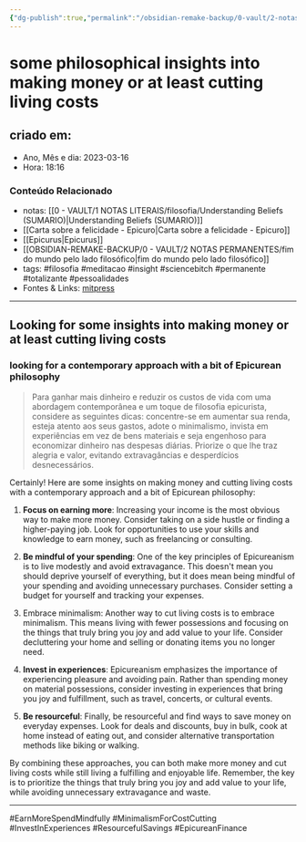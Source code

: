```yaml
---
{"dg-publish":true,"permalink":"/obsidian-remake-backup/0-vault/2-notas-permanentes/some-philosophical-insights-into-making-money-or-at-least-cutting-living-costs/","title":"some philosophical insights into making money or at least cutting living costs","tags":["filosofia","meditacao","insight","sciencebitch","permanente","totalizante","pessoalidades","EarnMoreSpendMindfully","MinimalismForCostCutting","InvestInExperiences","ResourcefulSavings","EpicureanFinance"],"dgHomeLink":true,"dgShowLocalGraph":true,"dgShowFileTree":true,"dgEnableSearch":true,"noteIcon":""}
---
```



# some philosophical insights into making money or at least cutting living costs

## criado em: 

- Ano, Mês e dia: 2023-03-16
- Hora: 18:16

### Conteúdo Relacionado

- notas: [[0 - VAULT/1 NOTAS LITERAIS/filosofia/Understanding Beliefs (SUMARIO)\|Understanding Beliefs (SUMARIO)]]
- [[Carta sobre a felicidade - Epicuro\|Carta sobre a felicidade - Epicuro]]
- [[Epicurus\|Epicurus]]
- [[OBSIDIAN-REMAKE-BACKUP/0 - VAULT/2 NOTAS PERMANENTES/fim do mundo pelo lado filosófico\|fim do mundo pelo lado filosófico]]
- tags: #filosofia #meditacao #insight #sciencebitch #permanente #totalizante #pessoalidades 
- Fontes & Links: [mitpress](https://mitpress.mit.edu/9780262526432/understanding-beliefs/)
---

## Looking for some insights into making money or at least cutting living costs 

### looking for a contemporary approach with a bit of Epicurean philosophy

> Para ganhar mais dinheiro e reduzir os custos de vida com uma abordagem contemporânea e um toque de filosofia epicurista, considere as seguintes dicas: concentre-se em aumentar sua renda, esteja atento aos seus gastos, adote o minimalismo, invista em experiências em vez de bens materiais e seja engenhoso para economizar dinheiro nas despesas diárias. Priorize o que lhe traz alegria e valor, evitando extravagâncias e desperdícios desnecessários.

Certainly! Here are some insights on making money and cutting living costs with a contemporary approach and a bit of Epicurean philosophy:

1. **Focus on earning more**: Increasing your income is the most obvious way to make more money. Consider taking on a side hustle or finding a higher-paying job. Look for opportunities to use your skills and knowledge to earn money, such as freelancing or consulting.
    
2. **Be mindful of your spending**: One of the key principles of Epicureanism is to live modestly and avoid extravagance. This doesn't mean you should deprive yourself of everything, but it does mean being mindful of your spending and avoiding unnecessary purchases. Consider setting a budget for yourself and tracking your expenses.
    
3. Embrace minimalism: Another way to cut living costs is to embrace minimalism. This means living with fewer possessions and focusing on the things that truly bring you joy and add value to your life. Consider decluttering your home and selling or donating items you no longer need.
    
4. **Invest in experiences**: Epicureanism emphasizes the importance of experiencing pleasure and avoiding pain. Rather than spending money on material possessions, consider investing in experiences that bring you joy and fulfillment, such as travel, concerts, or cultural events.
    
5. **Be resourceful**: Finally, be resourceful and find ways to save money on everyday expenses. Look for deals and discounts, buy in bulk, cook at home instead of eating out, and consider alternative transportation methods like biking or walking.

By combining these approaches, you can both make more money and cut living costs while still living a fulfilling and enjoyable life. Remember, the key is to prioritize the things that truly bring you joy and add value to your life, while avoiding unnecessary extravagance and waste.

---

#EarnMoreSpendMindfully #MinimalismForCostCutting #InvestInExperiences #ResourcefulSavings #EpicureanFinance
